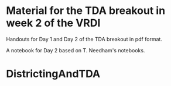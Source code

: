 # Material for the TDA breakout in week 2 of the VRDI
Handouts for Day 1 and Day 2 of the TDA breakout in pdf format.

A notebook for Day 2 based on T. Needham's notebooks.
# DistrictingAndTDA
